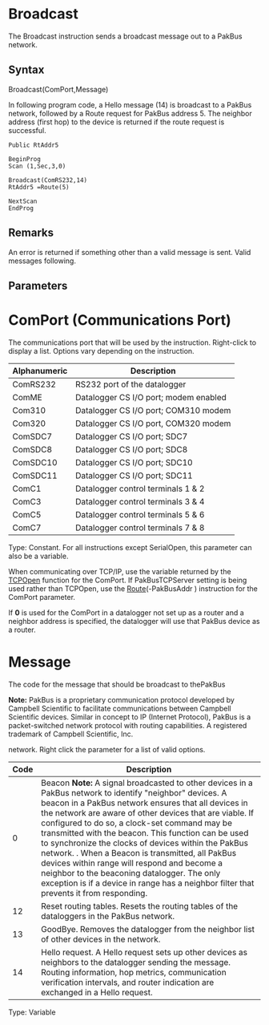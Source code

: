 # Broadcast

The Broadcast instruction sends a broadcast message out to a PakBus network.

## Syntax

Broadcast(ComPort,Message)

In following program code, a Hello message (14) is broadcast to a PakBus network, followed by a Route request for PakBus address 5. The neighbor address (first hop) to the device is returned if the route request is successful.

```
Public RtAddr5

BeginProg
Scan (1,Sec,3,0)

Broadcast(ComRS232,14)
RtAddr5 =Route(5)

NextScan
EndProg
```

## Remarks

An error is returned if something other than a valid message is sent. Valid messages following.

## Parameters

# ComPort (Communications Port)

The communications port that will be used by the instruction. Right-click to display a list. Options vary depending on the instruction.

| Alphanumeric | Description                           |
| ------------ | ------------------------------------- |
| ComRS232     | RS232 port of the datalogger          |
| ComME        | Datalogger CS I/O port; modem enabled |
| Com310       | Datalogger CS I/O port; COM310 modem  |
| Com320       | Datalogger CS I/O port, COM320 modem  |
| ComSDC7      | Datalogger CS I/O port; SDC7          |
| ComSDC8      | Datalogger CS I/O port; SDC8          |
| ComSDC10     | Datalogger CS I/O port; SDC10         |
| ComSDC11     | Datalogger CS I/O port; SDC11         |
| ComC1        | Datalogger control terminals 1 & 2    |
| ComC3        | Datalogger control terminals 3 & 4    |
| ComC5        | Datalogger control terminals 5 & 6    |
| ComC7        | Datalogger control terminals 7 & 8    |

Type: Constant. For all instructions except SerialOpen, this parameter can also be a variable.

When communicating over TCP/IP, use the variable returned by the [TCPOpen](tcpopen.md) function for the ComPort. If PakBusTCPServer setting is being used rather than TCPOpen, use the [Route](route.md)(-PakBusAddr ) instruction for the ComPort parameter.

If **0** is used for the ComPort in a datalogger not set up as a router and a neighbor address is specified, the datalogger will use that PakBus device as a router.

# Message

The code for the message that should be broadcast to thePakBus

**Note:** PakBus is a proprietary communication protocol developed by Campbell Scientific to facilitate communications between Campbell Scientific devices. Similar in concept to IP (Internet Protocol), PakBus is a packet-switched network protocol with routing capabilities. A registered trademark of Campbell Scientific, Inc.

network. Right click the parameter for a list of valid options.

| Code | Description                                                                                                                                                                                                                                                                                                                                                                                                                                                                                                                                                                                                                              |
| ---- | ---------------------------------------------------------------------------------------------------------------------------------------------------------------------------------------------------------------------------------------------------------------------------------------------------------------------------------------------------------------------------------------------------------------------------------------------------------------------------------------------------------------------------------------------------------------------------------------------------------------------------------------- |
| 0    | Beacon **Note:** A signal broadcasted to other devices in a PakBus network to identify "neighbor" devices. A beacon in a PakBus network ensures that all devices in the network are aware of other devices that are viable. If configured to do so, a clock-set command may be transmitted with the beacon. This function can be used to synchronize the clocks of devices within the PakBus network. . When a Beacon is transmitted, all PakBus devices within range will respond and become a neighbor to the beaconing datalogger. The only exception is if a device in range has a neighbor filter that prevents it from responding. |
| 12   | Reset routing tables. Resets the routing tables of the dataloggers in the PakBus network.                                                                                                                                                                                                                                                                                                                                                                                                                                                                                                                                                |
| 13   | GoodBye. Removes the datalogger from the neighbor list of other devices in the network.                                                                                                                                                                                                                                                                                                                                                                                                                                                                                                                                                  |
| 14   | Hello request. A Hello request sets up other devices as neighbors to the datalogger sending the message. Routing information, hop metrics, communication verification intervals, and router indication are exchanged in a Hello request.                                                                                                                                                                                                                                                                                                                                                                                                 |

Type: Variable
